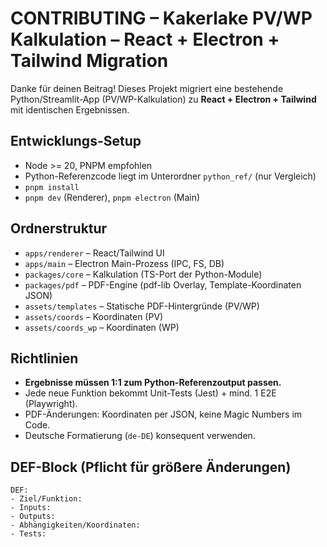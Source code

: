 # CONTRIBUTING – Kakerlake PV/WP Kalkulation – React + Electron + Tailwind Migration

Danke für deinen Beitrag! Dieses Projekt migriert eine bestehende Python/Streamlit-App (PV/WP-Kalkulation) zu **React + Electron + Tailwind** mit identischen Ergebnissen.

## Entwicklungs-Setup
- Node >= 20, PNPM empfohlen
- Python-Referenzcode liegt im Unterordner `python_ref/` (nur Vergleich)
- `pnpm install`
- `pnpm dev` (Renderer), `pnpm electron` (Main)

## Ordnerstruktur
- `apps/renderer` – React/Tailwind UI
- `apps/main` – Electron Main-Prozess (IPC, FS, DB)
- `packages/core` – Kalkulation (TS-Port der Python-Module)
- `packages/pdf` – PDF-Engine (pdf-lib Overlay, Template-Koordinaten JSON)
- `assets/templates` – Statische PDF-Hintergründe (PV/WP)
- `assets/coords` – Koordinaten (PV)
- `assets/coords_wp` – Koordinaten (WP)

## Richtlinien
- **Ergebnisse müssen 1:1 zum Python-Referenzoutput passen.**
- Jede neue Funktion bekommt Unit-Tests (Jest) + mind. 1 E2E (Playwright).
- PDF-Änderungen: Koordinaten per JSON, keine Magic Numbers im Code.
- Deutsche Formatierung (`de-DE`) konsequent verwenden.

## DEF-Block (Pflicht für größere Änderungen)
```
DEF:
- Ziel/Funktion:
- Inputs:
- Outputs:
- Abhängigkeiten/Koordinaten:
- Tests:
```
